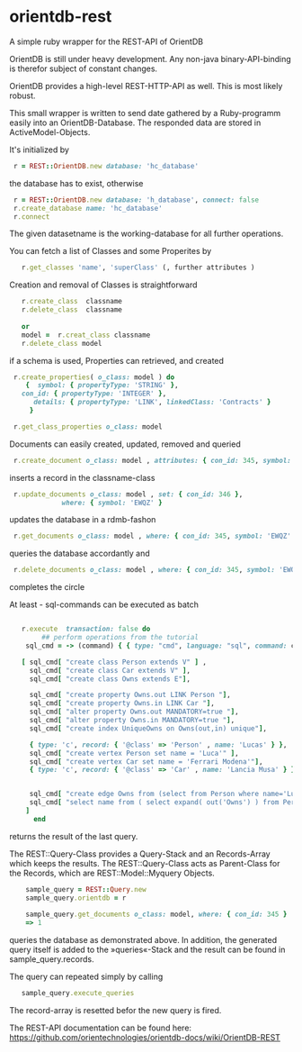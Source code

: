 # orientdb-rest
A simple ruby wrapper for the REST-API of OrientDB


OrientDB is still under heavy development. Any non-java binary-API-binding is therefor subject of constant changes.

OrientDB provides a high-level REST-HTTP-API as well. This is most likely robust.

This small wrapper is written to send date gathered by a Ruby-programm easily into an OrientDB-Database.
The responded data are stored in ActiveModel-Objects.

It's initialized by

```ruby
 r = REST::OrientDB.new database: 'hc_database'
```
the database has to exist, otherwise

```ruby
 r = REST::OrientDB.new database: 'h_database', connect: false
 r.create_database name: 'hc_database'
 r.connect
```

 The given datasetname is the working-database for all further operations.
 
 You can fetch a list of Classes  and some Properites by
 ``` ruby
    r.get_classes 'name', 'superClass' (, further attributes )
 ```
 
 
 Creation and removal of Classes is straightforward
 ```ruby
    r.create_class  classname
    r.delete_class  classname
    
    or
    model =  r.creat_class classname
    r.delete_class model
 ```
 if a schema is used, Properties can retrieved, and created
 ```ruby
  r.create_properties( o_class: model ) do
     {	symbol: { propertyType: 'STRING' },
	con_id: { propertyType: 'INTEGER' },
       details: { propertyType: 'LINK', linkedClass: 'Contracts' }
      }

  r.get_class_properties o_class: model 
 ```
 
 Documents can easily created, updated, removed and queried
 ```ruby
  r.create_document o_class: model , attributes: { con_id: 345, symbol: 'EWQZ' }

 ```
  inserts a record in the classname-class 

 ```ruby
  r.update_documents o_class: model , set: { con_id: 346 },
		      where: { symbol: 'EWQZ' } 

 ```
 updates the database in a rdmb-fashon

 ```ruby
  r.get_documents o_class: model , where: { con_id: 345, symbol: 'EWQZ' }

 ```
 queries the database accordantly and

 ```ruby
  r.delete_documents o_class: model , where: { con_id: 345, symbol: 'EWQZ' }

 ```
 completes the circle
 


At least - sql-commands can be executed as batch

 ```ruby

    r.execute  transaction: false do
         ## perform operations from the tutorial
	 sql_cmd = -> (command) { { type: "cmd", language: "sql", command: command } }

	[ sql_cmd[ "create class Person extends V" ] ,
	  sql_cmd[ "create class Car extends V" ],
	  sql_cmd[ "create class Owns extends E"],

	  sql_cmd[ "create property Owns.out LINK Person "],
	  sql_cmd[ "create property Owns.in LINK Car "],
	  sql_cmd[ "alter property Owns.out MANDATORY=true "],
	  sql_cmd[ "alter property Owns.in MANDATORY=true "],
	  sql_cmd[ "create index UniqueOwns on Owns(out,in) unique"],

	  { type: 'c', record: { '@class' => 'Person' , name: 'Lucas' } },
	  sql_cmd[ "create vertex Person set name = 'Luca'" ],
	  sql_cmd[ "create vertex Car set name = 'Ferrari Modena'"],
	  { type: 'c', record: { '@class' => 'Car' , name: 'Lancia Musa' } },


	  sql_cmd[ "create edge Owns from (select from Person where name='Luca') to (select from Car where name = 'Lancia Musa')" ],
	  sql_cmd[ "select name from ( select expand( out('Owns') ) from Person where name = 'Luca' )" ]
	 ]
       end

 ```
  returns the result of the last query. 


The REST::Query-Class provides a Query-Stack and an Records-Array which keeps the results.
The REST::Query-Class acts as Parent-Class for the Records, which are REST::Model::Myquery Objects.

```ruby
    sample_query = REST::Query.new
    sample_query.orientdb = r   
    
    sample_query.get_documents o_class: model, where: { con_id: 345 }
    => 1
```
  queries the database as demonstrated above. In addition, the generated query itself is added to the »queries«-Stack and the result can be found in sample_query.records.

The query can repeated simply by calling 
```ruby
   sample_query.execute_queries
```
The record-array is resetted befor the new query is fired.

 
 
   The REST-API documentation can be found here: https://github.com/orientechnologies/orientdb-docs/wiki/OrientDB-REST
 
 
 
 
 
 


